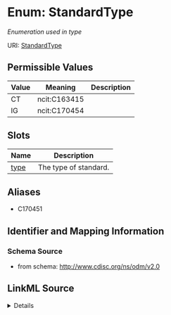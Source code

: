 # Enum: StandardType




_Enumeration used in type_



URI: [StandardType](StandardType)

## Permissible Values

| Value | Meaning | Description |
| --- | --- | --- |
| CT | ncit:C163415 |  |
| IG | ncit:C170454 |  |




## Slots

| Name | Description |
| ---  | --- |
| [type](type.md) | The type of standard. |




## Aliases


* C170451



## Identifier and Mapping Information







### Schema Source


* from schema: http://www.cdisc.org/ns/odm/v2.0




## LinkML Source

<details>
```yaml
name: StandardType
conforms_to: ncit
description: Enumeration used in type
from_schema: http://www.cdisc.org/ns/odm/v2.0
aliases:
- C170451
rank: 1000
code_set: ncit:C170451
permissible_values:
  CT:
    text: CT
    meaning: ncit:C163415
    is_a: StandardType
  IG:
    text: IG
    meaning: ncit:C170454
    is_a: StandardType

```
</details>
